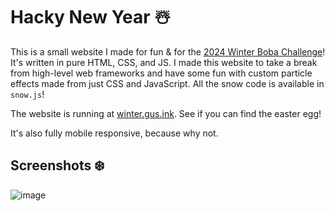 # Hacky New Year ☃️

This is a small website I made for fun & for the [2024 Winter Boba Challenge](https://boba.hackclub.com/)! It's written in pure HTML, CSS, and JS. I made this website to take a break from high-level web frameworks and have some fun with custom particle effects made from just CSS and JavaScript. All the snow code is available in `snow.js`!

The website is running at [winter.gus.ink](https://winter.gus.ink). See if you can find the easter egg!

It's also fully mobile responsive, because why not.

## Screenshots ❄️

![image](https://github.com/user-attachments/assets/541f3777-98fa-427c-a83a-40bb7a2f7cba)
